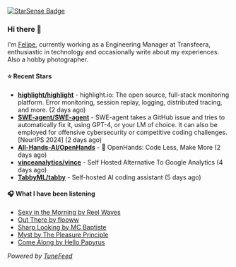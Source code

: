 <a href="https://starsense.app/developer-types" target="_blank"><img src="https://starsense.app/api/badge/?user=valtlfelipe" alt="StarSense Badge"></a>

### Hi there 👋

I'm [Felipe](https://felipevm.com), currently working as a Engineering Manager at Transfeera, enthusiastic in technology and occasionally write about my experiences. Also a hobby photographer.

#### ⭐ Recent Stars
- **[highlight/highlight](https://github.com/highlight/highlight)** - highlight.io: The open source, full-stack monitoring platform. Error monitoring, session replay, logging, distributed tracing, and more. (2 days ago)
- **[SWE-agent/SWE-agent](https://github.com/SWE-agent/SWE-agent)** - SWE-agent takes a GitHub issue and tries to automatically fix it, using GPT-4, or your LM of choice. It can also be employed for offensive cybersecurity or competitive coding challenges. [NeurIPS 2024]  (2 days ago)
- **[All-Hands-AI/OpenHands](https://github.com/All-Hands-AI/OpenHands)** - 🙌 OpenHands: Code Less, Make More (2 days ago)
- **[vinceanalytics/vince](https://github.com/vinceanalytics/vince)** - Self Hosted Alternative To Google Analytics (4 days ago)
- **[TabbyML/tabby](https://github.com/TabbyML/tabby)** - Self-hosted AI coding assistant (5 days ago)

#### 🎧 What I have been listening
- [Sexy in the Morning by Reel Waves](https://open.spotify.com/track/38ibP9xIR3RXfAl5QE5yoE)
- [Out There by flooww](https://open.spotify.com/track/1451qMk0vSvxFbR0WZ6mPk)
- [Sharp Looking by MC Baptiste](https://open.spotify.com/track/0sjxyeYQUKfX8uHYoYHU2T)
- [Myst by The Pleasure Principle](https://open.spotify.com/track/3v5wI6MHWu2YMB1lnetBkW)
- [Come Along by Hello Papyrus](https://open.spotify.com/track/4h8QHgPPriNxU1LP7q2Qes)

_Powered by [TuneFeed](https://tunefeed.app?ref=github.com)_


